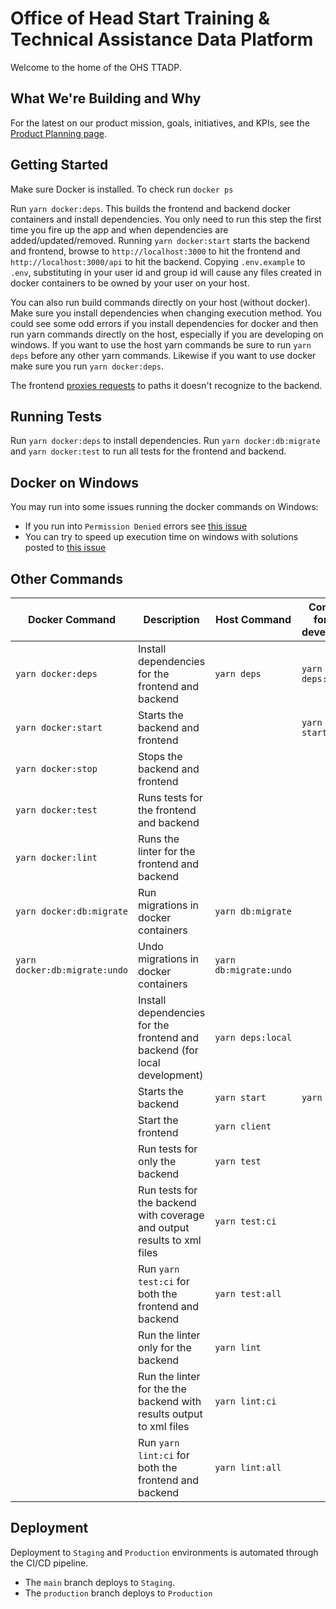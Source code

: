 Office of Head Start Training & Technical Assistance Data Platform
=============================================

Welcome to the home of the OHS TTADP.

What We're Building and Why
---------------

For the latest on our product mission, goals, initiatives, and KPIs, see the [Product Planning page](https://github.com/HHS/Head-Start-TTADP/wiki/Product-Planning).


Getting Started
---------------

Make sure Docker is installed. To check run `docker ps`

Run `yarn docker:deps`. This builds the frontend and backend docker containers and install dependencies. You only need to run this step the first time you fire up the app and when dependencies are added/updated/removed. Running `yarn docker:start` starts the backend and frontend, browse to `http://localhost:3000` to hit the frontend and `http://localhost:3000/api` to hit the backend. Copying `.env.example` to `.env`, substituting in your user id and group id will cause any files created in docker containers to be owned by your user on your host.

You can also run build commands directly on your host (without docker). Make sure you install dependencies when changing execution method. You could see some odd errors if you install dependencies for docker and then run yarn commands directly on the host, especially if you are developing on windows. If you want to use the host yarn commands be sure to run `yarn deps` before any other yarn commands. Likewise if you want to use docker make sure you run `yarn docker:deps`.

The frontend [proxies requests](https://create-react-app.dev/docs/proxying-api-requests-in-development/) to paths it doesn't recognize to the backend.

Running Tests
-------------

Run `yarn docker:deps` to install dependencies. Run `yarn docker:db:migrate` and `yarn docker:test` to run all tests for the frontend and backend.

Docker on Windows
-----------------

You may run into some issues running the docker commands on Windows:

 * If you run into `Permission Denied` errors see [this issue](https://github.com/docker/for-win/issues/3385#issuecomment-501931980)
 * You can try to speed up execution time on windows with solutions posted to [this issue](https://github.com/docker/for-win/issues/1936)

Other Commands
--------------
| Docker Command | Description| Host Command | Command for local development |
|-|-|-|-|
| `yarn docker:deps` | Install dependencies for the frontend and backend | `yarn deps` | `yarn deps:local` |
| `yarn docker:start` | Starts the backend and frontend | | `yarn start:local` |
| `yarn docker:stop` | Stops the backend and frontend | |
| `yarn docker:test` | Runs tests for the frontend and backend | |
| `yarn docker:lint` | Runs the linter for the frontend and backend | |
| `yarn docker:db:migrate` | Run migrations in docker containers | `yarn db:migrate` | |
| `yarn docker:db:migrate:undo` | Undo migrations in docker containers | `yarn db:migrate:undo` | |
| | Install dependencies for the frontend and backend (for local development)  | `yarn deps:local` | |
| | Starts the backend | `yarn start` |`yarn server` | |
| | Start the frontend | `yarn client` | |
| | Run tests for only the backend | `yarn test`| |
| | Run tests for the backend with coverage and output results to xml files|  `yarn test:ci`| |
| | Run `yarn test:ci` for both the frontend and backend | `yarn test:all`| |
| | Run the linter only for the backend | `yarn lint` | |
| | Run the linter for the the backend with results output to xml files | `yarn lint:ci`| |
| | Run `yarn lint:ci` for both the frontend and backend | `yarn lint:all`| |

Deployment
----------

Deployment to `Staging` and `Production` environments is automated through the CI/CD pipeline.

* The `main` branch deploys to `Staging`.
* The `production` branch deploys to `Production`
